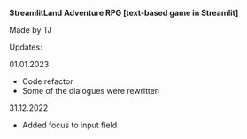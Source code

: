 **StreamlitLand Adventure RPG [text-based game in Streamlit]**

Made by TJ

Updates:

01.01.2023
- Code refactor 
- Some of the dialogues were rewritten

31.12.2022
- Added focus to input field
